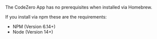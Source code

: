 The CodeZero App has no prerequisites when installed via Homebrew.

If you install via npm these are the requirements:

- NPM (Version 6.14+)
- Node (Version 14+)
